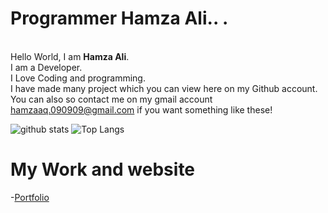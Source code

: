 # Programmer Hamza Ali.. .
 <br />Hello World, I am <strong>Hamza Ali</strong>.<br />
I am a Developer. <br/>
I Love Coding and  programming.<br>
I have made many project which you can view here on my Github account.
<br/>
You can also so contact me on my gmail account hamzaaq.090909@gmail.com if you want something like these!
<br/>

![github stats](https://github-readme-stats.vercel.app/api?username=hamza-2009&show_icons=true&title_fcolor=fff&theme=radical&hide=prs)
![Top Langs](https://github-readme-stats.vercel.app/api/top-langs/?username=hamza-2009&layout=compact&theme=radical)
# My Work and website
-[Portfolio](https://hamza-ali-qureshi.web.app/)
<br />

